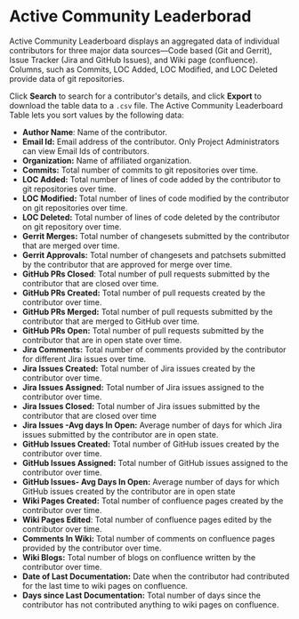 # Active Community Leaderborad

Active Community Leaderboard displays an aggregated data of individual contributors for three major data sources—Code based \(Git and Gerrit\), Issue Tracker \(Jira and GitHub Issues\), and Wiki page \(confluence\). Columns, such as Commits, LOC Added, LOC Modified, and LOC Deleted provide data of git repositories.

Click **Search** to search for a contributor's details, and click **Export** to download the table data to a `.csv` file. The Active Community Leaderboard Table lets you sort values by the following data:

* **Author Name**: Name of the contributor.
* **Email Id:** Email address of the contributor. Only Project Administrators can view Email Ids of contributors.
* **Organization:** Name of affiliated organization.
* **Commits:** Total number of commits to git repositories over time.
* **LOC Added:** Total number of lines of code added by the contributor to git repositories over time.
* **LOC Modified:** Total number of lines of code modified by the contributor on git repositories over time.
* **LOC Deleted:** Total number of lines of code deleted by the contributor on git repository over time.
* **Gerrit Merges:** Total number of changesets submitted by the contributor that are merged over time.
* **Gerrit Approvals:** Total number of changesets and patchsets submitted by the contributor that are approved for merge over time.
* **GitHub PRs Closed**: Total number of pull requests submitted by the contributor that are closed over time.
* **GitHub PRs Created:** Total number of pull requests created by the contributor over time.
* **GitHub PRs Merged:** Total number of pull requests submitted by the contributor that are merged to GitHub over time.
* **GitHub PRs Open:** Total number of pull requests submitted by the contributor that are in open state over time.
* **Jira Comments:** Total number of comments provided by the contributor for different Jira issues over time.
* **Jira Issues Created:** Total number of Jira issues created by the contributor over time.
* **Jira Issues Assigned:** Total number of Jira issues assigned to the contributor over time.
* **Jira Issues Closed:** Total number of Jira issues submitted by the contributor that are closed over time
* **Jira Issues -Avg days In Open:** Average number of days for which Jira issues submitted by the contributor are in open state.
* **GitHub Issues Created:** Total number of GitHub issues created by the contributor over time.
* **GitHub Issues Assigned:** Total number of GitHub issues assigned to the contributor over time.
* **GitHub Issues- Avg Days In Open:** Average number of days for which GitHub issues created by the contributor are in open state
* **Wiki Pages Created:** Total number of confluence pages created by the contributor over time.
* **Wiki Pages Edited**: Total number of confluence pages edited by the contributor over time.
* **Comments In Wiki:** Total number of comments on confluence pages provided by the contributor over time.
* **Wiki Blogs:** Total number of blogs on confluence written by the contributor over time.
* **Date of Last Documentation:** Date when the contributor had contributed for the last time to wiki pages on confluence.
* **Days since Last Documentation:** Total number of days since the contributor has not contributed anything to wiki pages on confluence.



